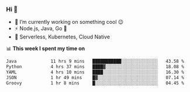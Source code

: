 ### Hi 👋

<!--
**nodejh/nodejh** is a ✨ _special_ ✨ repository because its `README.md` (this file) appears on your GitHub profile.

Here are some ideas to get you started:

- 🔭 I’m currently working on ...
- 🌱 I’m currently learning ...
- 👯 I’m looking to collaborate on ...
- 🤔 I’m looking for help with ...
- 💬 Ask me about ...
- 📫 How to reach me: ...
- 😄 Pronouns: ...
- ⚡ Fun fact: ...
-->

- 🔭 I’m currently working on something cool :wink:
- ⚡ Node.js, Java, Go :thought_balloon:
- 🤖 Serverless, Kubernetes, Cloud Native

📊 **This week I spent my time on**

<!--START_SECTION:waka-->

```txt
Java             11 hrs 9 mins   ███████████░░░░░░░░░░░░░░   43.58 %
Python           4 hrs 37 mins   ████▓░░░░░░░░░░░░░░░░░░░░   18.08 %
YAML             4 hrs 10 mins   ████░░░░░░░░░░░░░░░░░░░░░   16.30 %
JSON             1 hr 49 mins    █▓░░░░░░░░░░░░░░░░░░░░░░░   07.14 %
Groovy           1 hr 8 mins     █░░░░░░░░░░░░░░░░░░░░░░░░   04.45 %
```

<!--END_SECTION:waka-->


<!--
:traffic_light: **Visitors**

![visitors](https://visitor-badge.glitch.me/badge?page_id=nodejh.nodejh)
-->
